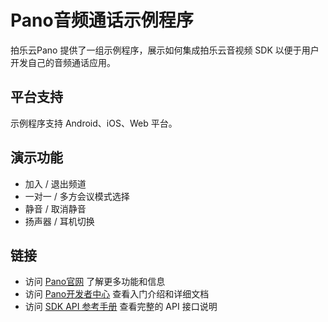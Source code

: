 # Pano音频通话示例程序

拍乐云Pano 提供了一组示例程序，展示如何集成拍乐云音视频 SDK 以便于用户开发自己的音频通话应用。

## 平台支持

示例程序支持 Android、iOS、Web 平台。

## 演示功能

- 加入 / 退出频道
- 一对一 / 多方会议模式选择
- 静音 / 取消静音
- 扬声器 / 耳机切换

## 链接

- 访问 [Pano官网](https://www.pano.video/) 了解更多功能和信息
- 访问 [Pano开发者中心](https://developer.pano.video/) 查看入门介绍和详细文档
- 访问 [SDK API 参考手册](https://developer.pano.video/sdk/sdkapi/) 查看完整的 API 接口说明
